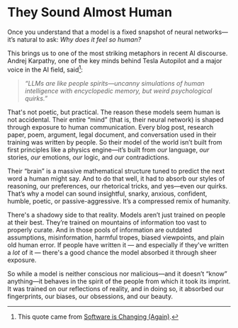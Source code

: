 # They Sound Almost Human

Once you understand that a model is a fixed snapshot of neural networks—it’s natural to ask: *Why does it feel so human?*

This brings us to one of the most striking metaphors in recent AI discourse. Andrej Karpathy, one of the key minds behind Tesla Autopilot and a major voice in the AI field, said[^1]:

> *“LLMs are like people spirits—uncanny simulations of human intelligence with encyclopedic memory, but weird psychological quirks.”*

That's not poetic, but practical. The reason these models seem human is not accidental. Their entire “mind” (that is, their neural network) is shaped through exposure to human communication. Every blog post, research paper, poem, argument, legal document, and conversation used in their training was written by people. So their model of the world isn’t built from first principles like a physics engine—it’s built from *our* language, *our* stories, *our* emotions, *our* logic, and *our* contradictions.

Their “brain” is a massive mathematical structure tuned to predict the next word a human might say. And to do that well, it had to absorb our styles of reasoning, our preferences, our rhetorical tricks, and yes—even our quirks. That’s why a model can sound insightful, snarky, anxious, confident, humble, poetic, or passive-aggressive. It’s a compressed remix of humanity.

There's a shadowy side to that reality. Models aren’t just trained on people at their best. They’re trained on mountains of information too vast to properly curate. And in those pools of information are outdated assumptions, misinformation, harmful tropes, biased viewpoints, and plain old human error. If people have written it — and especially if they've written a *lot* of it — there's a good chance the model absorbed it through sheer exposure.

So while a model is neither conscious nor malicious—and it doesn’t “know” anything—it behaves in the spirit of the people from which it took its imprint. It was trained on our reflections of reality, and in doing so, it absorbed our fingerprints, our biases, our obsessions, and our beauty.

[^1]: This quote came from [Software is Changing (Again)](https://www.youtube.com/watch?v=LCEmiRjPEtQ).
